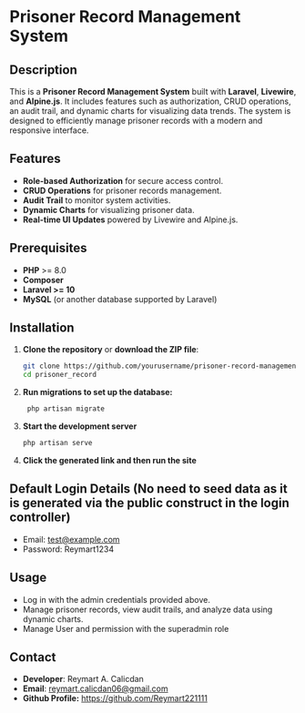 # Prisoner Record Management System

## Description
This is a **Prisoner Record Management System** built with **Laravel**, **Livewire**, and **Alpine.js**. It includes features such as authorization, CRUD operations, an audit trail, and dynamic charts for visualizing data trends. The system is designed to efficiently manage prisoner records with a modern and responsive interface.

## Features
* **Role-based Authorization** for secure access control.
* **CRUD Operations** for prisoner records management.
* **Audit Trail** to monitor system activities.
* **Dynamic Charts** for visualizing prisoner data.
* **Real-time UI Updates** powered by Livewire and Alpine.js.

## Prerequisites
* **PHP** >= 8.0
* **Composer**
* **Laravel >= 10**
* **MySQL** (or another database supported by Laravel)

## Installation
1. **Clone the repository** or **download the ZIP file**:
   ```bash
   git clone https://github.com/yourusername/prisoner-record-management.git
   cd prisoner_record
2. **Run migrations to set up the database:**
   ```bash
    php artisan migrate
3. **Start the development server**
   ```bash
   php artisan serve
4. **Click the generated link and then run the site**

## Default Login Details (No need to seed data as it is generated via the public construct in the login controller)
* Email: test@example.com
* Password: Reymart1234

## Usage
* Log in with the admin credentials provided above.
* Manage prisoner records, view audit trails, and analyze data using dynamic charts.
* Manage User and permission with the superadmin role

## Contact
* **Developer**: Reymart A. Calicdan
* **Email**: reymart.calicdan06@gmail.com
* **Github Profile:** https://github.com/Reymart221111
